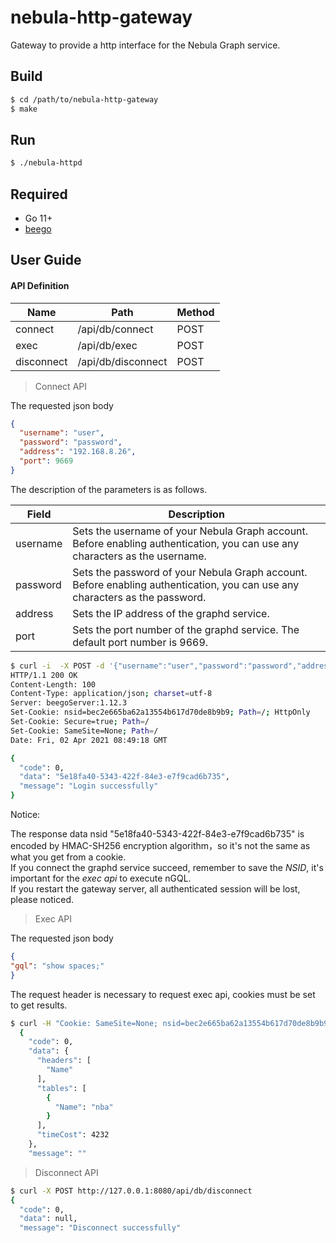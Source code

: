 # nebula-http-gateway

Gateway to provide a http interface for the Nebula Graph service.

## Build

```bash
$ cd /path/to/nebula-http-gateway
$ make
```

## Run

```bash
$ ./nebula-httpd
```

## Required

- Go 11+
- [beego](https://beego.me/)

## User Guide

#### API Definition
| Name | Path | Method |
| --- | --- | --- |
| connect | /api/db/connect | POST |
| exec | /api/db/exec | POST |
| disconnect | /api/db/disconnect | POST |

> Connect API

The requested json body
```json
{
  "username": "user",
  "password": "password",
  "address": "192.168.8.26",
  "port": 9669
}
```
The description of the parameters is as follows.

| Field | Description |
| --- | --- |
| username | Sets the username of your Nebula Graph account. Before enabling authentication, you can use any characters as the username. |
| password | Sets the password of your Nebula Graph account. Before enabling authentication, you can use any characters as the password. |
| address | Sets the IP address of the graphd service. |
| port | Sets the port number of the graphd service. The default port number is 9669. |

```bash
$ curl -i  -X POST -d '{"username":"user","password":"password","address":"192.168.8.26","port":9669}' http://127.0.0.1:8080/api/db/connect
HTTP/1.1 200 OK
Content-Length: 100
Content-Type: application/json; charset=utf-8
Server: beegoServer:1.12.3
Set-Cookie: nsid=bec2e665ba62a13554b617d70de8b9b9; Path=/; HttpOnly
Set-Cookie: Secure=true; Path=/
Set-Cookie: SameSite=None; Path=/
Date: Fri, 02 Apr 2021 08:49:18 GMT

{
  "code": 0,
  "data": "5e18fa40-5343-422f-84e3-e7f9cad6b735",
  "message": "Login successfully"
}
```

Notice: 

The response data nsid "5e18fa40-5343-422f-84e3-e7f9cad6b735" is encoded by HMAC-SH256 encryption algorithm，so it's not the same as what you get from a cookie.  
If you connect the graphd service succeed, remember to save the *NSID*, it's important for the *exec api* to execute nGQL.  
If you restart the gateway server, all authenticated session will be lost, please noticed.

> Exec API

The requested json body
```json
{
"gql": "show spaces;"
}
```
The request header is necessary to request exec api, cookies must be set to get results.

```bash
$ curl -H "Cookie: SameSite=None; nsid=bec2e665ba62a13554b617d70de8b9b9" -H "nsid: bec2e665ba62a13554b617d70de8b9b9" -X POST -d '{"gql": "show spaces;"}' http://127.0.0.1:8080/api/db/exec
  {
    "code": 0,
    "data": {
      "headers": [
        "Name"
      ],
      "tables": [
        {
          "Name": "nba"
        }
      ],
      "timeCost": 4232
    },
    "message": ""
```

> Disconnect API

```bash
$ curl -X POST http://127.0.0.1:8080/api/db/disconnect
{
  "code": 0,
  "data": null,
  "message": "Disconnect successfully"
```

